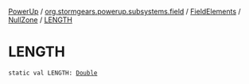 [PowerUp](../../../index.md) / [org.stormgears.powerup.subsystems.field](../../index.md) / [FieldElements](../index.md) / [NullZone](index.md) / [LENGTH](./-l-e-n-g-t-h.md)

# LENGTH

`static val LENGTH: `[`Double`](https://kotlinlang.org/api/latest/jvm/stdlib/kotlin/-double/index.html)